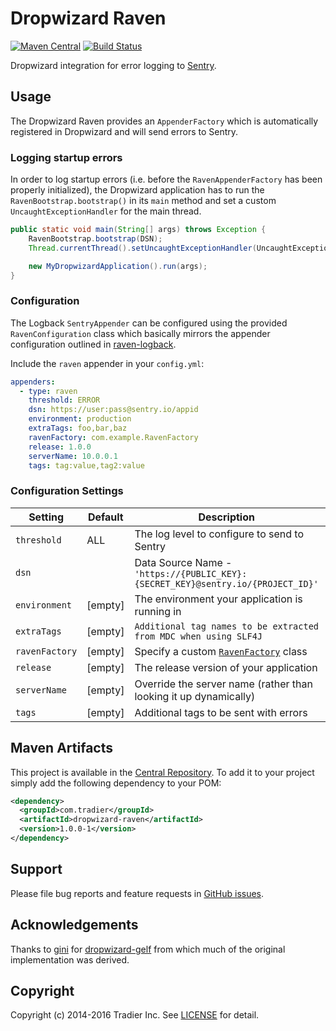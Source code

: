 # Dropwizard Raven

[![Maven Central](https://img.shields.io/maven-central/v/com.tradier/dropwizard-raven.svg)][mavencentral] [![Build Status](https://travis-ci.org/tradier/dropwizard-raven.svg?branch=master)][travis]

[travis]: https://travis-ci.org/tradier/dropwizard-raven
[mavencentral]: http://mvnrepository.com/artifact/com.tradier/dropwizard-raven

Dropwizard integration for error logging to [Sentry](https://sentry.io).

## Usage

The Dropwizard Raven provides an `AppenderFactory` which is automatically registered in Dropwizard and will send errors to Sentry.

### Logging startup errors

In order to log startup errors (i.e. before the `RavenAppenderFactory` has been properly initialized), the Dropwizard application has to run the `RavenBootstrap.bootstrap()` in its `main` method and set a custom `UncaughtExceptionHandler` for the main thread.

```java
public static void main(String[] args) throws Exception {
    RavenBootstrap.bootstrap(DSN);
    Thread.currentThread().setUncaughtExceptionHandler(UncaughtExceptionHandlers.systemExit());

    new MyDropwizardApplication().run(args);
}
```

### Configuration

The Logback `SentryAppender` can be configured using the provided `RavenConfiguration` class which basically mirrors the appender configuration outlined in [raven-logback](https://github.com/getsentry/raven-java/tree/master/raven-logback).

Include the `raven` appender in your `config.yml`:

```yaml
appenders:
  - type: raven
    threshold: ERROR
    dsn: https://user:pass@sentry.io/appid
    environment: production
    extraTags: foo,bar,baz
    ravenFactory: com.example.RavenFactory
    release: 1.0.0
    serverName: 10.0.0.1
    tags: tag:value,tag2:value
```

### Configuration Settings

| Setting | Default | Description | Example Value |
|---|---|---|---|
| `threshold` | ALL | The log level to configure to send to Sentry | `ERROR` |
| `dsn` |   | Data Source Name - `'https://{PUBLIC_KEY}:{SECRET_KEY}@sentry.io/{PROJECT_ID}'` | `https://foo:bar@sentry.io/12345` |
| `environment` | [empty] | The environment your application is running in |  `production` |
| `extraTags` | [empty] | `Additional tag names to be extracted from MDC when using SLF4J` | `foo,bar,baz` |
| `ravenFactory` | [empty] | Specify a custom [`RavenFactory`](https://github.com/getsentry/raven-java/blob/master/raven/src/main/java/com/getsentry/raven/RavenFactory.java) class | `com.example.RavenFactory` |
| `release` | [empty] | The release version of your application | `1.0.0` |
| `serverName` | [empty] | Override the server name (rather than looking it up dynamically) | `10.0.0.1` |
| `tags` | [empty] | Additional tags to be sent with errors | `tag1:value1,tag2:value2` |

## Maven Artifacts

This project is available in the [Central Repository](http://search.maven.org/#search%7Cgav%7C1%7Cg%3A%22com.tradier%22%20AND%20a%3A%22dropwizard-raven%22). To add it to your project simply add the following dependency to your POM:

```xml
<dependency>
  <groupId>com.tradier</groupId>
  <artifactId>dropwizard-raven</artifactId>
  <version>1.0.0-1</version>
</dependency>
```

## Support

Please file bug reports and feature requests in [GitHub issues](https://github.com/tradier/dropwizard-raven/issues).

## Acknowledgements

Thanks to [gini](https://github.com/gini) for [dropwizard-gelf](https://github.com/gini/dropwizard-gelf) from which much of the original implementation was derived.

## Copyright

Copyright (c) 2014-2016 Tradier Inc. See [LICENSE](LICENSE.md) for detail.
